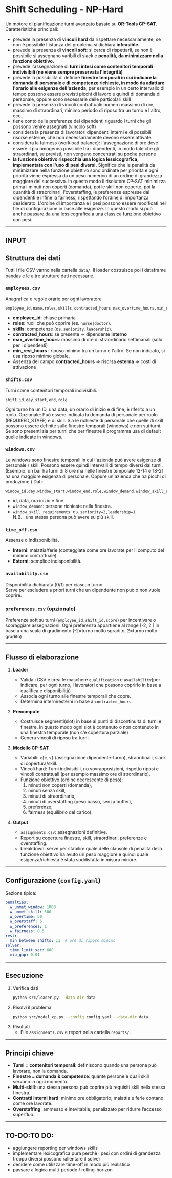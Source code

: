 # Shift Scheduling - NP-Hard 

Un motore di pianificazione turni avanzato basato su **OR-Tools CP-SAT**. 
Caratteristiche principali:
- prevede la presenza di **vincoli hard** da rispettare necessariamente, se non è possibile l'istanza del problema si dichiara **infeasible**.
- prevede la presenza di **vincoli soft**: si cerca di rispettarli, se non è possibile si assegnano varibili di slack e **penalità, da minimizzare nella funzione obiettivo.**
- prevede l'assegnazione di **turni intesi come contenitori temporali indivisibili (ne viene sempre preservata l'integrità)**
- prevede la possibilità di definire **finestre temporali in cui indicare la domanda di personale e di competenze richieste, in modo da adattare l'orario alle esigenze dell'azienda**; per esempio in un certo intervallo di tempo possono essere previsti picchi di lavoro e quindi di domanda di personale, oppure sono necessarie delle particolari skill
- prevede la presenza di vincoli contrattuali: numero massimo di ore, massimo di straordinari, minimo periodo di riposo tra un turno e l'altro, ecc..
- tiene conto delle preferenze dei dipendenti riguardo i turni che gli possono venire assegnati (vincolo soft)
- considera la presenza di lavoratori dipendenti interni e di possibili risorse esterne, che non necessariamente devono essere attivate.
- considera la fairness (workload balance): l'assegnazione di ore deve essere il piu omogenea possibile tra i dipendenti, in modo tale che gli straordinari, se previsti, non vengano concentrati su poche persone
- **la funzione obiettivo rispecchia una logica lessicografica, implementata con l'uso di pesi diversi.**
Significa che le penalità da minimizzare nella funzione obiettivo sono ordinate per priorità e ogni priorità viene espressa da un peso numerico di un ordine di grandezza maggiore del successivo.
In questo modo il risolutore CP-SAT minimizza prima i minuti non coperti (domanda), poi le skill non coperte, poi la quantità di straordinari, l'overstaffing, le preferenze espresse dai dipendenti e infine la fairness, rispettando l’ordine di importanza desiderato. L'ordine di importanza e i pesi possono essere modificati nel file di configurazione in base alle esigenze. In questo modo si può anche passare da una lessicografica a una classica funzione obiettivo con pesi.
---

## INPUT 

## Struttura dei dati

Tutti i file CSV vanno nella cartella `data/`. Il loader costruisce poi i dataframe pandas e le altre strutture dati necessarie.

### `employees.csv`
Anagrafica e regole orarie per ogni lavoratore 
```
employee_id,name,roles,skills,contracted_hours,max_overtime_hours,min_rest_hours
```
- **employee_id**: chiave primaria 
- **roles**: ruoli che può coprire (es. `nurse|doctor`).
- **skills**: competenze (es. `seniority,leadership`).
- **contracted_hours**: se presente ⇒ dipendente **interno**
- **max_overtime_hours**: massimo di ore di straordinario settimanali (solo per i dipendenti)
- **min_rest_hours** : riposo minimo tra un turno e l'altro. Se non indicato, si usa riposo minimo globale.
-  Assenza del campo **contracted_hours** ⇒ risorsa **esterna**  ⇒ costi di attivazione
  

### `shifts.csv`
Turni come contenitori temporali indivisibili.
```
shift_id,day,start,end,role
```
Ogni turno ha un ID, una data, un orario di inizio e di fine, è riferito a un ruolo. 
Opzionale: Può essere indicata la domanda di personale per ruolo (REQUIRED_STAFF) e di skill. 
Sia le richieste di personale che quelle di skill possono essere definite sulle finestre temporali (windows) e non sui turni. 
Se sono presenti sia per turni che per finestre il programma usa di default quelle indicate in windows.

### `windows.csv`
Le windows sono finestre temporali in cui l'azienda può avere esigenze di personale / skill. Possono essere quindi intervalli di tempo diversi dai turni.
(Esempio: un bar ha turni di 8 ore ma nelle finestre temporale 12-14 e 18-21 ha una maggiore esigenza di personale. Oppure un'azienda che ha picchi di produzione.)
Dati:
``` 
window_id,day,window_start,window_end,role,window_demand,window_skill_requirements
```
- id, data, ora inizio e fine
- `window_demand`: persone richieste nella finestra.
- `window_skill_requirements`: es. `seniority=2,leadership=1`  
  N.B. : una stessa persona può avere su più skill.

### `time_off.csv`
Assenze o indisponibilità.
- **Interni**: malattia/ferie (conteggiate come ore lavorate per il computo del minimo contrattuale).
- **Esterni**: semplice indisponibilità.

### `availability.csv`
Disponibilità dichiarata (0/1) per ciascun turno.  
Serve per escludere a priori turni che un dipendente non può o non vuole coprire.

### `preferences.csv` (opzionale)
Preferenze soft su turni (`employee_id,shift_id,score`) per incentivare o scoraggiare assegnazioni.
Ogni preferenza appartiene al range [-2, 2 ] in base a una scala di gradimento (-2=turno molto sgradito, 2=turno molto gradito)

---

## Flusso di elaborazione

1. **Loader**  
   - Valida i CSV e crea le maschere `qualification` e `availability`(per indicare, per ogni turno, i lavoratori che possono coprirlo in base a qualifica e disponibilità)
   - Associa ogni turno alle finestre temporali che copre.
   - Determina interni/esterni in base a `contracted_hours`.

2. **Precompute**  
   - Costruisce segmenti(slot) in base ai punti di discontinuità di turni e finestre. In questo modo ogni slot è contenuto o non contenuto in una finestra temporale (non c'è copertura parziale)
   - Genera vincoli di riposo tra turni.

3. **Modello CP-SAT**  
   - Variabili: `x[e,s]` (assegnazione dipendente-turno), straordinari, slack di copertura/skill.
   - Vincoli hard: Turni indivisibili, no sovrapposizioni, rispetto riposi e vincoli contrattuali (per esempio massimo ore di strordinario).
   - Funzione obiettivo (ordine decrescente di peso):
     1. minuti non coperti (domanda),
     2. minuti senza skill,
     3. minuti di straordinario,
     4. minuti di overstaffing (peso basso, senza buffer),
     5. preferenze,
     6. fairness (equilibrio del carico).

4. **Output**
   - `assignments.csv`: assegnazioni definitive.
   - Report su copertura finestre, skill, straordinari, preferenze e overstaffing.
   - breakdown: serve per stabilire quale delle clausole di penalità della funzione obiettivo ha avuto un peso maggiore e quindi quale esigenza/richiesta è stata soddisfatta in misura minore.

---

## Configurazione (`config.yaml`)

Sezione tipica:
```yaml
penalties:
  w_unmet_window: 1000
  w_unmet_skill: 500
  w_overtime: 50
  w_overstaff: 5
  w_preferences: 1
  w_fairness: 0.5
rest:
  min_between_shifts: 11  # ore di riposo minimo
solver:
  time_limit_sec: 600
  mip_gap: 0.01
```

---

## Esecuzione

1. Verifica dati
   ```bash
   python src/loader.py --data-dir data
   ```
2. Risolvi il problema
   ```bash
   python src/model_cp.py --config config.yaml --data-dir data
   ```
3. Risultati
   - File `assignments.csv` e report nella cartella `reports/`.

---

## Principi chiave
- **Turni = contenitori temporali**: definiscono quando una persona può lavorare, non la domanda.
- **Finestre = domanda & competenze**: quante persone e quali skill servono in ogni momento.
- **Multi-skill**: una stessa persona può coprire più requisiti skill nella stessa finestra.
- **Contratti interni hard**: minimo ore obbligatorio; malattia e ferie contano come ore lavorate.
- **Overstaffing**: ammesso e inevitabile; penalizzato per ridurre l’eccesso superfluo.

---



## TO-DO:TO DO: 
- aggiungere reporting per windows skills
- implementare lexicografica pura perchè i pesi con ordini di grandezza troppo diversi possono rallentare il solver
- decidere come utilizzare time-off in modo più realistico
- passare a logica multi-periodo / rolling-horizon

